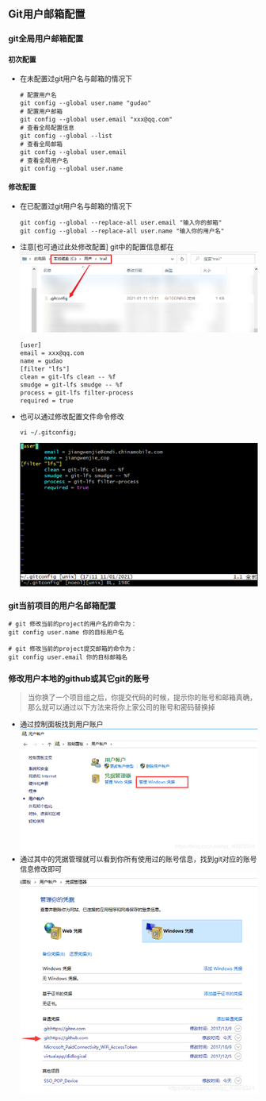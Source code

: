 ## Git用户邮箱配置

### git全局用户邮箱配置
#### 初次配置
* 在未配置过git用户名与邮箱的情况下
    ```shell
    # 配置用户名
    git config --global user.name "gudao"
    # 配置用户邮箱
    git config --global user.email "xxx@qq.com"
    # 查看全局配置信息
    git config --global --list
    # 查看全局邮箱
    git config --global user.email
    # 查看全局用户名
    git config --global user.name
    ```

#### 修改配置
* 在已配置过git用户名与邮箱的情况下
    ```shell
    git config --global --replace-all user.email "输入你的邮箱"
    git config --global --replace-all user.name "输入你的用户名"
    ```
* 注意[也可通过此处修改配置]
    git中的配置信息都在
    ![gitconfig配置文件位置](../resource/git/git-gitconfig配置文件位置.png)
    ```shell
    [user]
	email = xxx@qq.com
	name = gudao
    [filter "lfs"]
    clean = git-lfs clean -- %f
    smudge = git-lfs smudge -- %f
    process = git-lfs filter-process
    required = true
    ```
* 也可以通过修改配置文件命令修改
    ```shell
    vi ~/.gitconfig;
    ```
    ![gitconfig修改](../resource/git/git-gitconfig修改.png)

### git当前项目的用户名邮箱配置
```shell
# git 修改当前的project的用户名的命令为：
git config user.name 你的目标用户名

# git 修改当前的project提交邮箱的命令为：
git config user.email 你的目标邮箱名
```

### 修改用户本地的github或其它git的账号
> 当你换了一个项目组之后，你提交代码的时候，提示你的账号和邮箱真确，那么就可以通过以下方法来将你上家公司的账号和密码替换掉
* 通过控制面板找到用户账户
![windows用户账户](../resource/git/git-windows用户账户.png)
* 通过其中的凭据管理就可以看到你所有使用过的账号信息，找到git对应的账号信息修改即可
![数据凭据](../resource/git/git-数据凭据.png)
